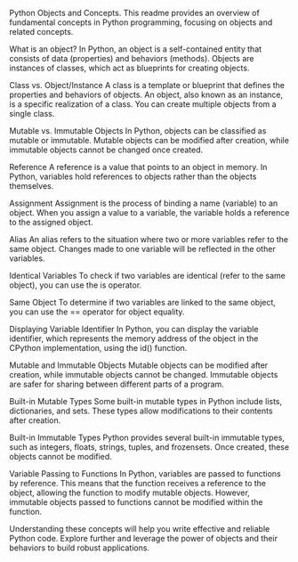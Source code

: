 Python Objects and Concepts.
This readme provides an overview of fundamental concepts in Python programming, focusing on objects and related concepts.

What is an object?
In Python, an object is a self-contained entity that consists of data (properties) and behaviors (methods). Objects are instances of classes, which act as blueprints for creating objects.

Class vs. Object/Instance
A class is a template or blueprint that defines the properties and behaviors of objects. An object, also known as an instance, is a specific realization of a class. You can create multiple objects from a single class.

Mutable vs. Immutable Objects
In Python, objects can be classified as mutable or immutable. Mutable objects can be modified after creation, while immutable objects cannot be changed once created.

Reference
A reference is a value that points to an object in memory. In Python, variables hold references to objects rather than the objects themselves.

Assignment
Assignment is the process of binding a name (variable) to an object. When you assign a value to a variable, the variable holds a reference to the assigned object.

Alias
An alias refers to the situation where two or more variables refer to the same object. Changes made to one variable will be reflected in the other variables.

Identical Variables
To check if two variables are identical (refer to the same object), you can use the is operator.

Same Object
To determine if two variables are linked to the same object, you can use the == operator for object equality.

Displaying Variable Identifier
In Python, you can display the variable identifier, which represents the memory address of the object in the CPython implementation, using the id() function.

Mutable and Immutable Objects
Mutable objects can be modified after creation, while immutable objects cannot be changed. Immutable objects are safer for sharing between different parts of a program.

Built-in Mutable Types
Some built-in mutable types in Python include lists, dictionaries, and sets. These types allow modifications to their contents after creation.

Built-in Immutable Types
Python provides several built-in immutable types, such as integers, floats, strings, tuples, and frozensets. Once created, these objects cannot be modified.

Variable Passing to Functions
In Python, variables are passed to functions by reference. This means that the function receives a reference to the object, allowing the function to modify mutable objects. However, immutable objects passed to functions cannot be modified within the function.

Understanding these concepts will help you write effective and reliable Python code. Explore further and leverage the power of objects and their behaviors to build robust applications.
